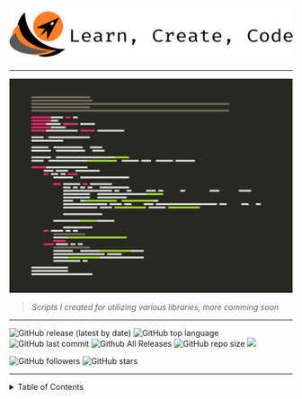 <img title="" src="img/anap_logo.png" alt="" width="743" data-align="inline">

----

![](img/anap2.png)

> *Scripts I created for utilizing various libraries, more comming soon*

----

![GitHub release (latest by date)](https://img.shields.io/github/v/release/willgrant22/Python-3-Greatest-Hits?color=683BB9)
![GitHub top language](https://img.shields.io/github/languages/top/willgrant22/Python-3-Greatest-Hits)
![GitHub last commit](https://img.shields.io/github/last-commit/willgrant22/Python-3-Greatest-Hits)
![Github All Releases](https://img.shields.io/github/downloads/willgrant22/Python-3-Greatest-Hits/total.svg)
![GitHub repo size](https://img.shields.io/github/repo-size/willgrant22/Python-3-Greatest-Hits?color=E19124)
![](https://komarev.com/ghpvc/?username=willgrant22&color=ff69b4&label=Views)

![GitHub followers](https://img.shields.io/github/followers/willgrant22?style=social)
![GitHub stars](https://img.shields.io/github/stars/willgrant22/Python-3-Greatest-Hits?style=social)

----

<details>
<summary>Table of Contents</summary>

----

# <img title="" src=".img/python-5.png" alt="" width="50" data-align="inline"> <sup>Table of Contents</sup>

- [Barcode](https://github.com/willgrant22/Functional_Python/tree/master/Barcode)

- [C With Python](https://github.com/willgrant22/Functional_Python/tree/master/C%20With%20Python)
  - [C Python]()
  - [C++ Python]()
  - [Cython]()
  - [Shared Lib]()
- [Data Structures](https://github.com/willgrant22/Python-3-Greatest-Hits/tree/master/Data%20Structures)
  - [Class Decorators]()
- [Database](https://github.com/willgrant22/Functional_Python/tree/master/Database)
  - [MySQL]()
  - [SQLite]()
- [Emoji](https://github.com/willgrant22/Python-3-Greatest-Hits/tree/master/Emoji)

- [Encryption](https://github.com/willgrant22/Functional_Python/tree/master/Encryption)

- [File Operations](https://github.com/willgrant22/Functional_Python/tree/master/File%20Operations)  
  - [CSV]()
  - [Dev]()
  - [Docx]()
  - [Excel]()
  - [IO]()
  - [Json]()
  - [Yaml]()
  - [Zip]()
  
- [Functions](https://github.com/willgrant22/Python-3-Greatest-Hits/tree/master/Functions)

- [GUI](https://github.com/willgrant22/Functional_Python/tree/master/GUI)
  - [GTK]()
  - [PyCario]()
  - [TKinter]()
  - [WXPython]()

- [Image Manipulation](https://github.com/willgrant22/Functional_Python/tree/master/Image%20Manipulation)
  - [OpenCV]()
  - [PIL]()
  - [Wand]()
  
- [Networking](https://github.com/willgrant22/Python-3-Greatest-Hits/tree/master/Networking)
  - [Proxies]()

- [PyArduino](https://github.com/willgrant22/Functional_Python/tree/master/PyArduino)
  
- [Regular Expressions](https://github.com/willgrant22/Python-3-Greatest-Hits/tree/master/Regular%20Expressions)

- [Socket Programming](https://github.com/willgrant22/Functional_Python/tree/master/Socket%20Programming)

- [System](https://github.com/willgrant22/Functional_Python/tree/master/System)

- [Terminal](https://github.com/willgrant22/Functional_Python/tree/master/Terminal)
  - [Click]()
  - [Paramiko]()
  - [Pretty Table]()
  - [Prompt Toolkit]()
  - [Rich]()
  - [Shell]()

- [Threading](https://github.com/willgrant22/Functional_Python/tree/master/Threading)

- [Twilio](https://github.com/willgrant22/Functional_Python/tree/master/Twilio)

- [Vars](https://github.com/willgrant22/Functional_Python/tree/master/Vars)
  - [Formatting]()
  - [Lists, Dictionaries and Arrays]()
  - [Matplotlib]()
  - [Numpy]()
  - [Pandas]()
  - [Random]()
  - [Strings]()
  - [Walrus]()

- [Web](https://github.com/willgrant22/Functional_Python/tree/master/Web)
  - [AWS](https://github.com/willgrant22/Python-3-Greatest-Hits/tree/master/Web/AWS)
  - [Flask](https://github.com/willgrant22/Python-3-Greatest-Hits/tree/master/Web/Flask)
  - [Selenium](https://github.com/willgrant22/Python-3-Greatest-Hits/tree/master/Web/Selenium)
  - [Vultr](https://github.com/willgrant22/Python-3-Greatest-Hits/tree/master/Web/Vultr)
  - [Wikipedia](https://github.com/willgrant22/Python-3-Greatest-Hits/tree/master/Web/Wikipedia)
  
  </details>
